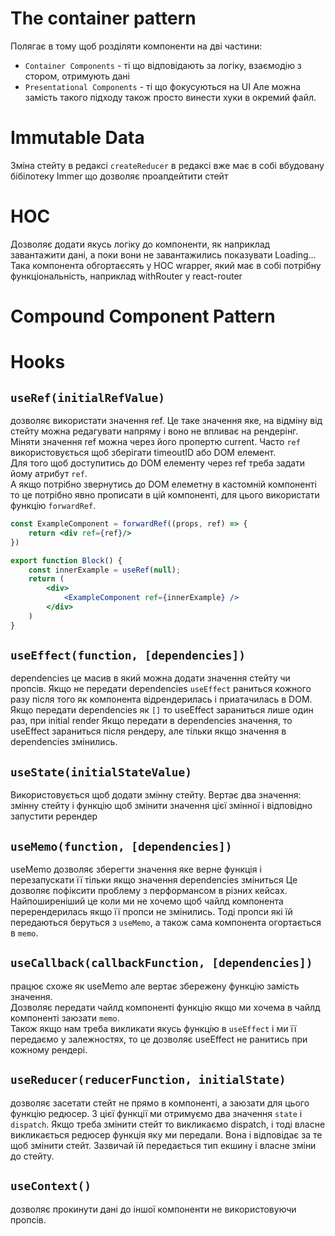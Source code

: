 # The container pattern
Полягає в тому щоб розділяти компоненти на дві частини:
* `Container Components` - ті що відповідають за логіку, взаємодію з стором, отримують дані
* `Presentational Components` - ті що фокусуються на UI
Але можна замість такого підходу також просто винести хуки в окремий файл.

# Immutable Data
Зміна стейту в редаксі
`createReducer` в редаксі вже має в собі вбудовану бібілотеку Immer що дозволяє проапдейтити стейт

# HOC
Дозволяє додати якусь логіку до компоненти, як наприклад завантажити дані, а поки вони не завантажились показувати Loading... 
Така компонента обгортаєсять у HOC wrapper, який має в собі потрібну функціональність, наприклад withRouter у react-router

# Compound Component Pattern

# Hooks
## `useRef(initialRefValue)`
дозволяє використати значення ref. Це таке значення яке, на відміну від стейту можна редагувати напряму і воно не впливає на рендерінг. Міняти значення ref можна через його пропертю current.
Часто `ref` використовується щоб зберігати timeoutID або DOM елемент.  
Для того щоб доступитись до DOM елементу через ref треба задати йому атрибут `ref`.  
А якщо потрібно звернутись до DOM елеметну в кастомній компоненті то це потрібно явно прописати в цій компоненті, для цього використати функцію `forwardRef`.
``` jsx
const ExampleComponent = forwardRef((props, ref) => {
    return <div ref={ref}/>
})

export function Block() {
    const innerExample = useRef(null);
    return (
        <div>
            <ExampleComponent ref={innerExample} />
        </div>
    )
}
```
## `useEffect(function, [dependencies])`
dependencies це масив в який можна додати значення стейту чи пропсів.
Якщо не передати dependencies `useEffect` раниться кожного разу після того як компонента відрендерилась і приатачилась в DOM.
Якщо передати dependencies як `[]` то useEffect зараниться лише один раз, при initial render
Якщо передати в dependencies значення, то useEffect зараниться після рендеру, але тільки якщо значення в dependencies змінились.
## `useState(initialStateValue)`
Використовується щоб додати змінну стейту. Вертає два значення: змінну стейту і функцію щоб змінити значення цієї змінної і відповідно запустити ререндер
## `useMemo(function, [dependencies])`
useMemo дозволяє зберегти значення яке верне функція і перезапускати її тільки якщо значення dependencies зміниться
Це дозволяє пофіксити проблему з перформансом в різних кейсах.  
Найпоширеніший це коли ми не хочемо щоб чайлд компонента перерендерилась якщо її пропси не змінились. Тоді пропси які їй передаються беруться з `useMemo`, а також сама компонента огортається в `memo`.
## `useCallback(callbackFunction, [dependencies])`
працює схоже як useMemo але вертає збережену функцію замість значення.  
Дозволяє передати чайлд компоненті функцію якщо ми хочема в чайлд компоненті заюзати `memo`.  
Також якщо нам треба викликати якусь функцію в `useEffect` і ми її передаємо у залежностях, то це дозволяє useEffect не ранитись при кожному рендері.
## `useReducer(reducerFunction, initialState)`
дозволяє засетати стейт не прямо в компоненті, а заюзати для цього функцію редюсер. З цієї функції ми отримуємо два значення `state` і `dispatch`.
Якщо треба змінити стейт то викликаємо dispatch, і тоді власне викликається редюсер функція яку ми передали. 
Вона і відповідає за те щоб змінити стейт. Зазвичай їй передається тип екшину і власне зміни до стейту.
## `useContext()`
дозволяє прокинути дані до іншої компоненти не використовуючи пропсів.